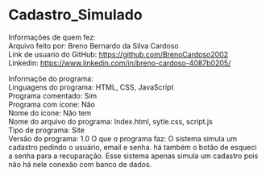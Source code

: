 # Cadastro_Simulado
Informações de quem fez:  
  Arquivo feito por: Breno Bernardo da Silva Cardoso  
  Link de usuario do GitHub: https://github.com/BrenoCardoso2002  
  Linkedin: https://www.linkedin.com/in/breno-cardoso-4087b0205/  

Informaçõe do programa:  
  Linguagens do programa: HTML, CSS, JavaScript  
  Programa comentado: Sim  
  Programa com icone: Não  
  Nome do icone: Não tem  
  Nome do arquivo do programa: Index.html, sytle.css, script.js  
  Tipo de programa: Site  
  Versão do programa: 1.0
  O que o programa faz: O sistema simula um cadastro pedindo o usuário, email e senha. há também o botão de esqueci a senha para a recuparação. Esse sistema apenas simula um cadastro pois não há nele conexão com banco de dados.
